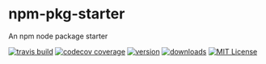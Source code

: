 # npm-pkg-starter
An npm node package starter

[![travis build](https://img.shields.io/travis/bartekus/npm-pkg-starter.svg?style=flat-square)](https://travis-ci.org/Bartekus/npm-pkg-starter)
[![codecov coverage](https://img.shields.io/codecov/c/github/bartekus/npm-pkg-starter.svg?style=flat-square)](https://codecov.io/github/bartekus/npm-pkg-starter)
[![version](https://img.shields.io/npm/v/npm-pkg-starter.svg?style=flat-square)](https://npm.im/npm-pkg-starter)
[![downloads](https://img.shields.io/npm/dm/npm-pkg-starter.svg?style=flat-square)](https://npm-stat.com/charts.html?package=npm-pkg-starter&from=2018-12-05)
[![MIT License](https://img.shields.io/npm/l/npm-pkg-starter.svg?style=flat-square)](https://opensource.org/licenses/Apache-2.0)
